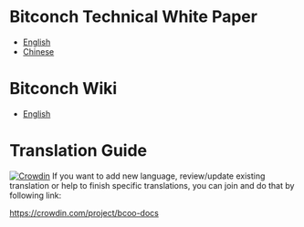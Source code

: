 # Bitconch Technical White Paper

- [English](WhitePaper.md)
- [Chinese](zh-CN/WhitePaperCN.md) 

# Bitconch Wiki

- [English](https://github.com/bitconch/bus/wiki)

# Translation Guide

[![Crowdin](https://d322cqt584bo4o.cloudfront.net/eos-docs/localized.svg)](https://crowdin.com/project/bcoo-docs)
If you want to add new language, review/update existing translation or help to finish specific translations, you can join and do that by following link:

https://crowdin.com/project/bcoo-docs
